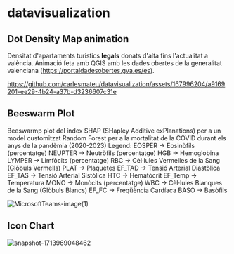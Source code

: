 # datavisualization

## Dot Density Map animation
Densitat d'apartaments turistics **legals** donats d'alta fins l'actualitat a valència. Animació feta amb QGIS amb les dades obertes de la generalitat valenciana (https://portaldadesobertes.gva.es/es). 


https://github.com/carlesmateu/datavisualization/assets/167996204/a9169201-ee29-4b24-a37b-d3236607c31e



## Beeswarm Plot
Beeswarmp plot del índex SHAP (SHapley Additive exPlanations) per a un model customitzat Random Forest per a la mortalitat de la COVID durant els anys de la pandèmia (2020-2023) 
Legend: 
    EOSPER -> Eosinòfils (percentatge)
    NEUPTER -> Neutròfils (percentatge)
    HGB -> Hemoglobina
    LYMPER -> Limfòcits (percentatge)
    RBC -> Cèl·lules Vermelles de la Sang (Glòbuls Vermells)
    PLAT -> Plaquetes
    EF_TAD -> Tensió Arterial Diastòlica
    EF_TAS -> Tensió Arterial Sistòlica
    HTC -> Hematòcrit
    EF_Temp -> Temperatura
    MONO -> Monòcits (percentatge)
    WBC -> Cèl·lules Blanques de la Sang (Glòbuls Blancs)
    EF_FC -> Freqüència Cardíaca
    BASO -> Basòfils

![MicrosoftTeams-image(1)](https://github.com/carlesmateu/datavisualization/assets/167996204/e016e0f8-2c86-4a5e-97e4-ec078b28365f)


## Icon Chart
![snapshot-1713969048462](https://github.com/carlesmateu/datavisualization/assets/167996204/70541fe9-4348-4ad7-af82-931cb766033f)
